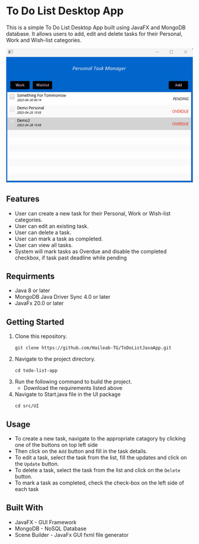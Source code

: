 

# To Do List Desktop App

This is a simple To Do List Desktop App built using JavaFX and MongoDB database. It allows users to add, edit and delete tasks for their Personal, Work and Wish-list categories.

![To Do List App Gif](src/Assets/ToDoListJavaApp.gif)

## Features

- User can create a new task for their Personal, Work or Wish-list categories.
- User can edit an existing task.
- User can delete a task.
- User can mark a task as completed.
- User can view all tasks.
- System will mark tasks as Overdue and disable the completed checkbox, if task past deadline while pending

## Requirments

- Java 8 or later
- MongoDB Java Driver Sync 4.0 or later
- JavaFx 20.0 or later

## Getting Started

1. Clone this repository.
   ```
   git clone https://github.com/Haileab-TG/ToDoListJavaApp.git
   ```
2. Navigate to the project directory.
   ```
   cd todo-list-app
   ```
3. Run the following command to build the project.
   - Download the requirements listed above
4. Navigate to Start.java file in the UI package
   ```
   cd src/UI
   ```

## Usage

- To create a new task, navigate to the appropriate catagory by clicking one of the buttons on top left side
- Then click on the `Add` button and fill in the task details.
- To edit a task, select the task from the list, fill the updates and click on the `Update` button.
- To delete a task, select the task from the list and click on the `Delete` button.
- To mark a task as completed, check the check-box on the left side of each task

## Built With

- JavaFX - GUI Framework
- MongoDB - NoSQL Database
- Scene Builder - JavaFx GUI fxml file generator

